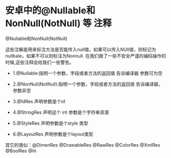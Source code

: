 #  安卓中的@Nullable和NonNull(NotNull) 等 注释

@Nullable和NonNull(NotNull)

这些注解是用来标注方法是否能传入null值，如果可以传入NUll值，则标记为nullbale，如果不可以则标注为Nonnull. 在我们做了一些不安全严谨的编码操作的时候,这些注释会给我们一些警告。


* 1.@Nullable:指明一个参数，字段或者方法的返回值 告诉编译器  参数可为空

* 2.@NonNull(NotNull):指明一个参数，字段或者方法的返回值 告诉编译器，参数非空


* 3.@IdRes  声明参数是个id

* 4.@StringRes  声明这个 int 参数是个字符串资源

* 5.@StyleRes  声明参数是个style 类型

* 6.@LayoutRes  声明参数是个layout类型 


其它的类似：@DimenRes @DrawableRes @RawRes @ColorRes @XmlRes @BoolRes @In
